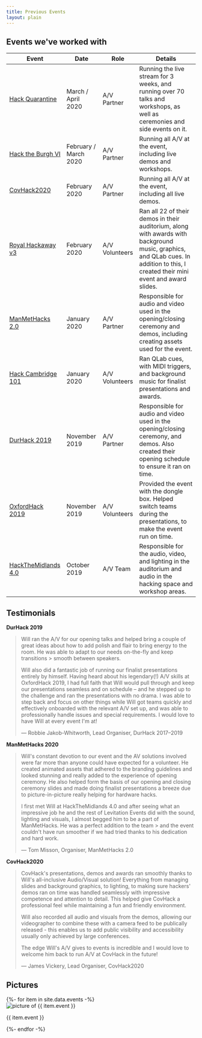 ```yaml
---
title: Previous Events
layout: plain
---
```

 

## Events we've worked with

| Event | Date | Role | Details |
|-------|------|------|---------|
| [Hack Quarantine](https://hackquarantine.com) | March / April 2020 | A/V Partner | Running the live stream for 3 weeks, and running over 70 talks and workshops, as well as ceremonies and side events on it.
| [Hack the Burgh VI](https://2020.hacktheburgh.com) | February / March 2020 | A/V Partner | Running all A/V at the event, including live demos and workshops. |
| [CovHack2020](https://covhack.org/) | February 2020 | A/V Partner | Running all A/V at the event, including all live demos. |
| [Royal Hackaway v3](https://royalhackaway.com/hackawayv3) | February 2020 | A/V Volunteers | Ran all 22 of their demos in their auditorium, along with awards with background music, graphics, and QLab cues. In addition to this, I created their mini event and award slides. |  
| [ManMetHacks 2.0](https://manmethacks.com) | January 2020 | A/V Partner | Responsible for audio and video used in the opening/closing ceremony and demos, including creating assets used for the event. |
| [Hack Cambridge 101](https://hackcambridge.com) | January 2020 | A/V Volunteers | Ran QLab cues, with MIDI triggers, and background music for finalist presentations and awards. |
| [DurHack 2019](https://durhack.com) | November 2019 | A/V Partner | Responsible for audio and video used in the opening/closing ceremony, and demos. Also created their opening schedule to ensure it ran on time. |
| [OxfordHack 2019](https://oxfordhack.co.uk) | November 2019 | A/V Volunteers | Provided the event with the dongle box. Helped switch teams during the presentations, to make the event run on time. |
| [HackTheMidlands 4.0](https://hackthemidlands.com) | October 2019 | A/V Team | Responsible for the audio, video, and lighting in the auditorium and audio in the hacking space and workshop areas. |

## Testimonials

**DurHack 2019**

> Will ran the A/V for our opening talks and helped bring a couple of great ideas about how to add polish and flair to bring energy to the room. He was able to adapt to our needs on-the-fly and keep transitions > smooth between speakers.
> 
> Will also did a fantastic job of running our finalist presentations entirely by himself. Having heard about his legendary(!) A/V skills at OxfordHack 2019, I had full faith that Will would pull through and keep our presentations seamless and on schedule – and he stepped up to the challenge and ran the presentations with no drama. I was able to step back and focus on other things while Will got teams quickly and effectively onboarded with the relevant A/V set up, and was able to professionally handle issues and special requirements. I would love to have Will at every event I'm at!
>
> — Robbie Jakob-Whitworth, Lead Organiser, DurHack 2017–2019

**ManMetHacks 2020**

> Will's constant devotion to our event and the AV solutions involved were far more than anyone could have expected 
> for a volunteer. He created animated assets that adhered to the branding guidelines and looked stunning and really added 
> to the experience of opening ceremony. He also helped form the basis of our opening and closing ceremony slides and made 
> doing finalist presentations a breeze due to picture-in-picture really helping for hardware hacks. 
>
> I first met Will at HackTheMidlands 4.0 and after seeing what an impressive job he and the rest of Levitation Events did 
> with the sound, lighting and visuals, I almost begged him to be a part of ManMetHacks. He was a perfect addition to the team > and the event couldn't have run smoother if we had tried thanks to his dedication and hard work. 
> 
> — Tom Misson, Organiser,  ManMetHacks 2.0

**CovHack2020**

> CovHack's presentations, demos and awards ran smoothly thanks to Will's all-inclusive Audio/Visual solution! Everything from managing slides and background graphics, to lighting, to making sure hackers' demos ran on time was handled seamlessly with impressive competence and attention to detail. This helped give CovHack a professional feel while maintaining a fun and friendly environment.
>
> Will also recorded all audio and visuals from the demos, allowing our videographer to combine these with a camera feed to be publically released - this enables us to add public visibility and accessibility usually only achieved by large conferences.
>
> The edge Will's A/V gives to events is incredible and I would love to welcome him back to run A/V at CovHack in the future!
>
> — James Vickery, Lead Organiser, CovHack2020

## Pictures

<div class="av-container">
  {%- for item in site.data.events -%}
  <div class="item">
    <img class="icon" src="/assets/img/events/{{ item.img | relative_url }}" alt="picture of {{ item.event }}">
    <div class="info">
      <p class="title">{{ item.event }}</p>
    </div>
  </div>
  {%- endfor -%}
</div>